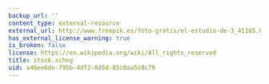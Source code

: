 ```yaml
---
backup_url: ''
content_type: external-resource
external_url: http://www.freepik.es/foto-gratis/el-estudio-de-3_41165.htm
has_external_license_warning: true
is_broken: false
license: https://en.wikipedia.org/wiki/All_rights_reserved
title: stock.xchng
uid: a46ee6de-795b-4df2-8d5d-85c0aa5c0c79
---
```


